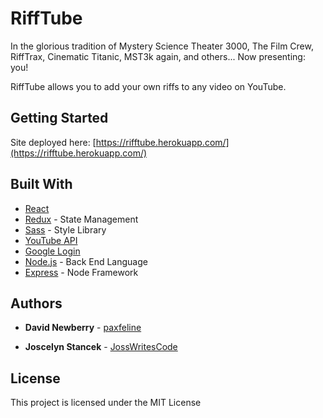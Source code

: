 # RiffTube

In the glorious tradition of Mystery Science Theater 3000, The Film Crew, RiffTrax, Cinematic Titanic, MST3k again, and others...
Now presenting: you!

RiffTube allows you to add your own riffs to any video on YouTube.

## Getting Started

Site deployed here: [https://rifftube.herokuapp.com/](https://rifftube.herokuapp.com/)


## Built With

* [React](https://reactjs.org/)
* [Redux](https://redux.js.org/) - State Management
* [Sass](https://sass-lang.com/) - Style Library
* [YouTube API](https://developers.google.com/youtube/v3)
* [Google Login](https://developers.google.com/identity)
* [Node.js](https://nodejs.org/en/) - Back End Language
* [Express](https://expressjs.com/) - Node Framework


## Authors

* **David Newberry** - [paxfeline](https://github.com/paxfeline)

* **Joscelyn Stancek** - [JossWritesCode](https://github.com/JossWritesCode)


## License

This project is licensed under the MIT License

